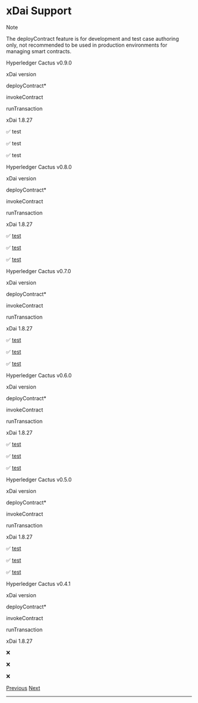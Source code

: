xDai Support
==========================================================

Note

The deployContract feature is for development and test case authoring only, not recommended to be used in production environments for managing smart contracts.

Hyperledger Cactus v0.9.0

xDai version

deployContract\*

invokeContract

runTransaction

xDai 1.8.27

✅ test

✅ test

✅ test

Hyperledger Cactus v0.8.0

xDai version

deployContract\*

invokeContract

runTransaction

xDai 1.8.27

✅ [test](https://github.com/hyperledger/cactus/blob/v0.8.0/packages/cactus-plugin-ledger-connector-xdai/src/test/typescript/integration/deploy-contract-from-json-xdai.test.ts)

✅ [test](https://github.com/hyperledger/cactus/blob/v0.8.0/packages/cactus-plugin-ledger-connector-xdai/src/test/typescript/integration/invoke-contract-xdai.test.ts)

✅ [test](https://github.com/hyperledger/cactus/blob/v0.8.0/packages/cactus-plugin-ledger-connector-xdai/src/test/typescript/integration/deploy-contract-from-json-xdai.test.ts)

Hyperledger Cactus v0.7.0

xDai version

deployContract\*

invokeContract

runTransaction

xDai 1.8.27

✅ [test](https://github.com/hyperledger/cactus/blob/v0.7.0/packages/cactus-plugin-ledger-connector-xdai/src/test/typescript/integration/deploy-contract-from-json-xdai.test.ts)

✅ [test](https://github.com/hyperledger/cactus/blob/v0.7.0/packages/cactus-plugin-ledger-connector-xdai/src/test/typescript/integration/invoke-contract-xdai.test.ts)

✅ [test](https://github.com/hyperledger/cactus/blob/v0.7.0/packages/cactus-plugin-ledger-connector-xdai/src/test/typescript/integration/deploy-contract-from-json-xdai.test.ts)

Hyperledger Cactus v0.6.0

xDai version

deployContract\*

invokeContract

runTransaction

xDai 1.8.27

✅ [test](https://github.com/hyperledger/cactus/blob/v0.6.0/packages/cactus-plugin-ledger-connector-xdai/src/test/typescript/integration/deploy-contract-from-json-xdai.test.ts)

✅ [test](https://github.com/hyperledger/cactus/blob/v0.6.0/packages/cactus-plugin-ledger-connector-xdai/src/test/typescript/integration/invoke-contract-xdai.test.ts)

✅ [test](https://github.com/hyperledger/cactus/blob/v0.6.0/packages/cactus-plugin-ledger-connector-xdai/src/test/typescript/integration/deploy-contract-from-json-xdai.test.ts)

Hyperledger Cactus v0.5.0

xDai version

deployContract\*

invokeContract

runTransaction

xDai 1.8.27

✅ [test](https://github.com/hyperledger/cactus/blob/v0.5.0/packages/cactus-plugin-ledger-connector-xdai/src/test/typescript/integration/deploy-contract-from-json-xdai.test.ts)

✅ [test](https://github.com/hyperledger/cactus/blob/v0.5.0/packages/cactus-plugin-ledger-connector-xdai/src/test/typescript/integration/invoke-contract-xdai.test.ts)

✅ [test](https://github.com/hyperledger/cactus/blob/v0.5.0/packages/cactus-plugin-ledger-connector-xdai/src/test/typescript/integration/deploy-contract-from-json-xdai.test.ts)

Hyperledger Cactus v0.4.1

xDai version

deployContract\*

invokeContract

runTransaction

xDai 1.8.27

❌

❌

❌

  

[Previous](quorum.md "Quorum Support") [Next](substrate.md "Substrate Support")

* * *
